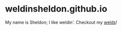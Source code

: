 # weldinsheldon.github.io
My name is Sheldon; I like weldin'. Checkout my [welds](https://weldinsheldon.github.io/)!

